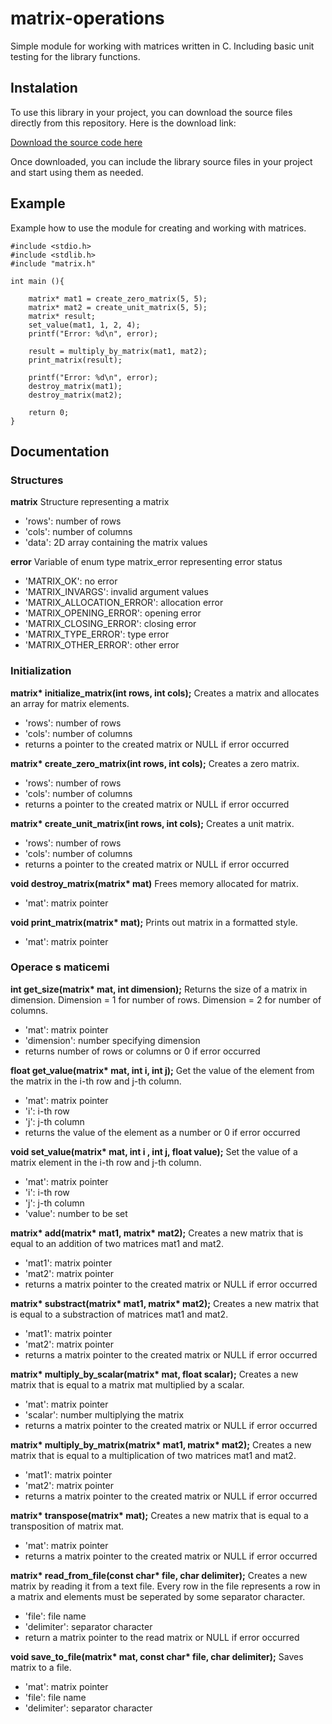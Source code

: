 # matrix-operations

Simple module for working with matrices written in C.
Including basic unit testing for the library functions.

## Instalation
To use this library in your project, you can download the source files directly from this repository. Here is the download link:

[Download the source code here](https://github.com/NovakJakub7/matrix-operations)

Once downloaded, you can include the library source files in your project and start using them as needed.

## Example
Example how to use the module for creating and working with matrices.

```
#include <stdio.h>
#include <stdlib.h>
#include "matrix.h"

int main (){
   
    matrix* mat1 = create_zero_matrix(5, 5);
    matrix* mat2 = create_unit_matrix(5, 5);
    matrix* result;
    set_value(mat1, 1, 2, 4);
    printf("Error: %d\n", error);

    result = multiply_by_matrix(mat1, mat2);
    print_matrix(result);
    
    printf("Error: %d\n", error);
    destroy_matrix(mat1);
    destroy_matrix(mat2);
    
    return 0;
}
```

## Documentation

### Structures
**matrix**
Structure representing a matrix
- 'rows': number of rows
- 'cols': number of columns
- 'data': 2D array containing the matrix values

**error**
Variable of enum type matrix_error representing error status
- 'MATRIX_OK': no error
- 'MATRIX_INVARGS': invalid argument values
- 'MATRIX_ALLOCATION_ERROR': allocation error
- 'MATRIX_OPENING_ERROR': opening error
- 'MATRIX_CLOSING_ERROR': closing error
- 'MATRIX_TYPE_ERROR': type error
- 'MATRIX_OTHER_ERROR': other error

### Initialization

**matrix\* initialize_matrix(int rows, int cols);**
Creates a matrix and allocates an array for matrix elements.
- 'rows': number of rows
- 'cols': number of columns
- returns a pointer to the created matrix or NULL if error occurred

**matrix\* create_zero_matrix(int rows, int cols);**
Creates a zero matrix.
- 'rows': number of rows
- 'cols': number of columns
- returns a pointer to the created matrix or NULL if error occurred

**matrix\* create_unit_matrix(int rows, int cols);**
Creates a unit matrix.
- 'rows': number of rows
- 'cols': number of columns
- returns a pointer to the created matrix or NULL if error occurred

**void destroy_matrix(matrix\* mat)**
Frees memory allocated for matrix.
- 'mat': matrix pointer

**void print_matrix(matrix\* mat);**
Prints out matrix in a formatted style.
- 'mat': matrix pointer

### Operace s maticemi

**int get_size(matrix\* mat, int dimension);**
Returns the size of a matrix in dimension.
Dimension = 1 for number of rows.
Dimension = 2 for number of columns.
- 'mat': matrix pointer
- 'dimension': number specifying dimension
- returns number of rows or columns or 0 if error occurred

**float get_value(matrix\* mat, int i, int j);**
Get the value of the element from the matrix in the i-th row and j-th column.
- 'mat': matrix pointer
- 'i': i-th row
- 'j': j-th column
- returns the value of the element as a number or 0 if error occurred

**void set_value(matrix\* mat, int i , int j, float value);**
Set the value of a matrix element in the i-th row and j-th column.
- 'mat': matrix pointer
- 'i': i-th row
- 'j': j-th column
- 'value': number to be set

**matrix\* add(matrix\* mat1, matrix\* mat2);**
Creates a new matrix that is equal to an addition of two matrices mat1 and mat2.
- 'mat1': matrix pointer
- 'mat2': matrix pointer
- returns a matrix pointer to the created matrix or NULL if error occurred

**matrix\* substract(matrix\* mat1, matrix\* mat2);**
Creates a new matrix that is equal to a substraction of matrices mat1 and mat2.
- 'mat1': matrix pointer
- 'mat2': matrix pointer
- returns a matrix pointer to the created matrix or NULL if error occurred

**matrix\* multiply_by_scalar(matrix\* mat, float scalar);**
Creates a new matrix that is equal to a matrix mat multiplied by a scalar.
- 'mat': matrix pointer
- 'scalar': number multiplying the matrix
- returns a matrix pointer to the created matrix or NULL if error occurred

**matrix\* multiply_by_matrix(matrix\* mat1, matrix\* mat2);**
Creates a new matrix that is equal to a multiplication of two matrices mat1 and mat2.
- 'mat1': matrix pointer
- 'mat2': matrix pointer
- returns a matrix pointer to the created matrix or NULL if error occurred

**matrix\* transpose(matrix\* mat);**
Creates a new matrix that is equal to a transposition of matrix mat.
- 'mat': matrix pointer
- returns a matrix pointer to the created matrix or NULL if error occurred

**matrix\* read_from_file(const char\* file, char delimiter);**
Creates a new matrix by reading it from a text file.
Every row in the file represents a row in a matrix and elements must be seperated by some separator character.
- 'file': file name
- 'delimiter': separator character
- return a matrix pointer to the read matrix or NULL if error occurred

**void save_to_file(matrix\* mat, const char\* file, char delimiter);**
Saves matrix to a file.
- 'mat': matrix pointer
- 'file': file name
- 'delimiter': separator character
